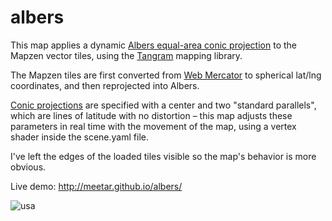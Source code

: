 # albers

This map applies a dynamic [Albers equal-area conic projection](https://en.wikipedia.org/wiki/Albers_projection) to the Mapzen vector tiles, using the [Tangram](http://mapzen.com/tangram) mapping library.

The Mapzen tiles are first converted from [Web Mercator](https://en.wikipedia.org/wiki/Web_Mercator) to spherical lat/lng coordinates, and then reprojected into Albers.

[Conic projections](https://en.wikipedia.org/wiki/Map_projection#Conic) are specified with a center and two "standard parallels", which are lines of latitude with no distortion – this map adjusts these parameters in real time with the movement of the map, using a vertex shader inside the scene.yaml file.

I've left the edges of the loaded tiles visible so the map's behavior is more obvious.

Live demo: http://meetar.github.io/albers/

![usa](https://cloud.githubusercontent.com/assets/459970/10209464/83f25b72-67a9-11e5-95d6-ba116b966d04.jpg)

